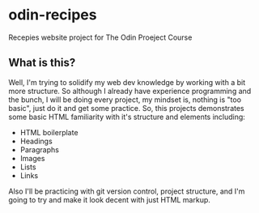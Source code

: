 # odin-recipes
Recepies website project for The Odin Proeject Course

## What is this?

Well, I'm trying to solidify my web dev knowledge by working with a bit more
structure. So although I already have experience programming and the bunch,
I will be doing every project, my mindset is, nothing is "too basic", just
do it and get some practice. So, this projects demonstrates some basic HTML
familiarity with it's structure and elements including:

* HTML boilerplate
* Headings
* Paragraphs
* Images
* Lists
* Links

Also I'll be practicing with git version control, project structure, and I'm
going to try and make it look decent with just HTML markup.
